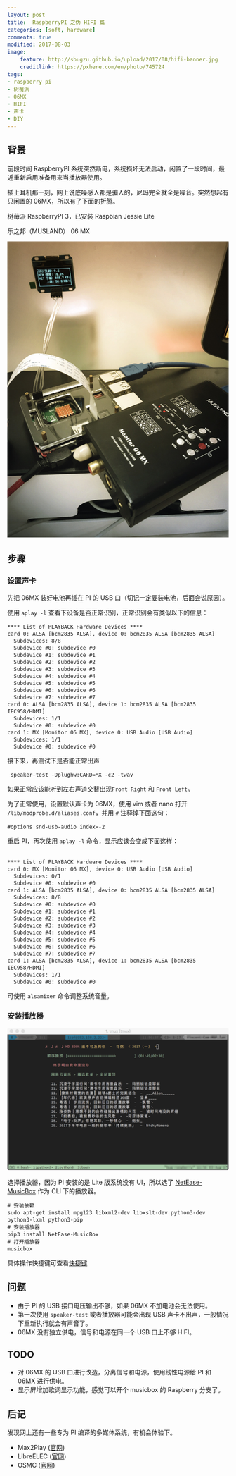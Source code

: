```yaml
---
layout: post
title:  RaspberryPI 之伪 HIFI 篇
categories: [soft, hardware]
comments: true
modified: 2017-08-03
image:
    feature: http://sbugzu.github.io/upload/2017/08/hifi-banner.jpg
    creditlink: https://pxhere.com/en/photo/745724
tags:
- raspberry pi
- 树莓派
- 06MX
- HIFI
- 声卡
- DIY
---
```



## 背景
前段时间 RaspberryPI 系统突然断电，系统损坏无法启动，闲置了一段时间，最近重新启用准备用来当播放器使用。

插上耳机那一刻，网上说底噪感人都是骗人的，尼玛完全就全是噪音。突然想起有只闲置的 06MX，所以有了下面的折腾。

树莓派 RaspberryPI 3，已安装 Raspbian Jessie Lite

乐之邦（MUSLAND） 06 MX
<!--more-->

![raspberrypi with 06MX](/upload/2017/08/raspberrypi-with-06mx.jpg)


## 步骤
### 设置声卡

先把 06MX 装好电池再插在 PI 的 USB 口（切记一定要装电池，后面会说原因）。

使用 `aplay -l` 查看下设备是否正常识别，正常识别会有类似以下的信息：

~~~ shell
**** List of PLAYBACK Hardware Devices ****
card 0: ALSA [bcm2835 ALSA], device 0: bcm2835 ALSA [bcm2835 ALSA]
  Subdevices: 8/8
  Subdevice #0: subdevice #0
  Subdevice #1: subdevice #1
  Subdevice #2: subdevice #2
  Subdevice #3: subdevice #3
  Subdevice #4: subdevice #4
  Subdevice #5: subdevice #5
  Subdevice #6: subdevice #6
  Subdevice #7: subdevice #7
card 0: ALSA [bcm2835 ALSA], device 1: bcm2835 ALSA [bcm2835 IEC958/HDMI]
  Subdevices: 1/1
  Subdevice #0: subdevice #0
card 1: MX [Monitor 06 MX], device 0: USB Audio [USB Audio]
  Subdevices: 1/1
  Subdevice #0: subdevice #0
~~~

接下来，再测试下是否能正常出声

~~~ shell
 speaker-test -Dplughw:CARD=MX -c2 -twav
~~~

如果正常应该能听到左右声道交替出现`Front Right` 和 `Front Left`。

为了正常使用，设置默认声卡为 06MX，使用 vim 或者 nano 打开 `/lib/modprobe.d/aliases.conf`，并用 `#` 注释掉下面这句：

~~~ shell
#options snd-usb-audio index=-2
~~~

重启 PI，再次使用 `aplay -l` 命令，显示应该会变成下面这样：

~~~ shell

**** List of PLAYBACK Hardware Devices ****
card 0: MX [Monitor 06 MX], device 0: USB Audio [USB Audio]
  Subdevices: 0/1
  Subdevice #0: subdevice #0
card 1: ALSA [bcm2835 ALSA], device 0: bcm2835 ALSA [bcm2835 ALSA]
  Subdevices: 8/8
  Subdevice #0: subdevice #0
  Subdevice #1: subdevice #1
  Subdevice #2: subdevice #2
  Subdevice #3: subdevice #3
  Subdevice #4: subdevice #4
  Subdevice #5: subdevice #5
  Subdevice #6: subdevice #6
  Subdevice #7: subdevice #7
card 1: ALSA [bcm2835 ALSA], device 1: bcm2835 ALSA [bcm2835 IEC958/HDMI]
  Subdevices: 1/1
  Subdevice #0: subdevice #0
~~~

可使用 `alsamixer` 命令调整系统音量。

### 安装播放器

![musicbox-screenshot](/upload/2017/08/musicbox-screenshot.png)

选择播放器，因为 PI 安装的是 Lite 版系统没有 UI，所以选了 [NetEase-MusicBox](https://github.com/darknessomi/musicbox) 作为 CLI 下的播放器。

~~~ shell
# 安装依赖
sudo apt-get install mpg123 libxml2-dev libxslt-dev python3-dev python3-lxml python3-pip
# 安装播放器
pip3 install NetEase-MusicBox
# 打开播放器
musicbox
~~~

具体操作快捷键可查看[快捷键](https://github.com/darknessomi/musicbox#键盘快捷键)

## 问题

* 由于 PI 的 USB 接口电压输出不够，如果 06MX 不加电池会无法使用。
* 第一次使用 `speaker-test` 或者播放器可能会出现 USB 声卡不出声，一般情况下重新执行就会有声音了。
* 06MX 没有独立供电，信号和电源在同一个 USB 口上不够 HIFI。

## TODO

* 对 06MX 的 USB 口进行改造，分离信号和电源，使用线性电源给 PI 和 06MX 进行供电。
* 显示屏增加歌词显示功能，感觉可以开个 musicbox 的 Raspberry 分支了。

## 后记
发现网上还有一些专为 PI 编译的多媒体系统，有机会体验下。

* Max2Play ([官网](https://www.max2play.com/en/))
* LibreELEC ([官网](https://libreelec.tv/))
* OSMC ([官网](https://osmc.tv/))
